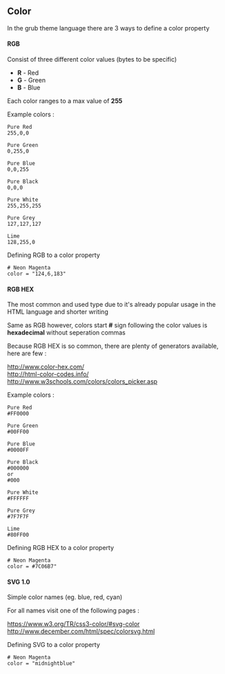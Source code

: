 ## Color

In the grub theme language there are 3 ways to define a color property

#### RGB

Consist of three different color values (bytes to be specific)

* __R__ - Red
* __G__ - Green
* __B__ - Blue

Each color ranges to a max value of __255__

Example colors :
```
Pure Red
255,0,0

Pure Green
0,255,0

Pure Blue
0,0,255

Pure Black
0,0,0

Pure White
255,255,255

Pure Grey
127,127,127

Lime
128,255,0
```

Defining RGB to a color property
```
# Neon Magenta
color = "124,6,183"
```

#### RGB HEX

The most common and used type due to it's already popular usage in the HTML language and shorter writing

Same as RGB however, colors start __#__ sign following the color values is __hexadecimal__ without seperation commas

Because RGB HEX is so common, there are plenty of generators available, here are few :

http://www.color-hex.com/ \
http://html-color-codes.info/ \
http://www.w3schools.com/colors/colors_picker.asp

Example colors :
```
Pure Red
#FF0000

Pure Green
#00FF00

Pure Blue
#0000FF

Pure Black
#000000
or
#000

Pure White
#FFFFFF

Pure Grey
#7F7F7F

Lime
#80FF00
```

Defining RGB HEX to a color property
```
# Neon Magenta
color = #7C06B7"
```

#### SVG 1.0

Simple color names (eg. blue, red, cyan)

For all names visit one of the following pages :

https://www.w3.org/TR/css3-color/#svg-color \
http://www.december.com/html/spec/colorsvg.html

Defining SVG to a color property
```
# Neon Magenta
color = "midnightblue"
